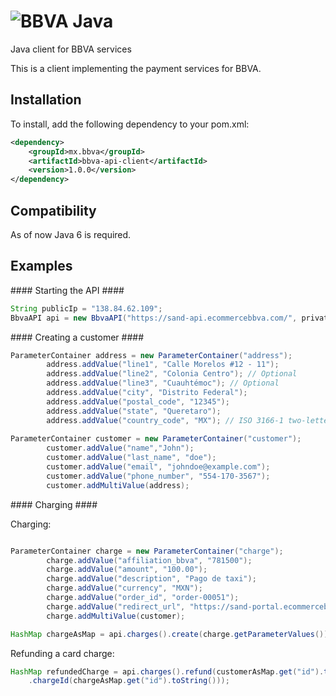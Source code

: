 ![BBVA Java]()
===============

Java client for BBVA services

This is a client implementing the payment services for BBVA.


Installation
----------------

To install, add the following dependency to your pom.xml:

```xml
<dependency>
	<groupId>mx.bbva</groupId>
	<artifactId>bbva-api-client</artifactId>
	<version>1.0.0</version>
</dependency>
```

Compatibility
----------------

As of now Java 6 is required.

Examples
----------------

#### Starting the API ####

```java
String publicIp = "138.84.62.109";
BbvaAPI api = new BbvaAPI("https://sand-api.ecommercebbva.com/", privateKey, merchantId, publicIp);
```

#### Creating a customer ####

```java
ParameterContainer address = new ParameterContainer("address");
        address.addValue("line1", "Calle Morelos #12 - 11");
        address.addValue("line2", "Colonia Centro"); // Optional
        address.addValue("line3", "Cuauhtémoc"); // Optional
        address.addValue("city", "Distrito Federal");
        address.addValue("postal_code", "12345");
        address.addValue("state", "Queretaro");
        address.addValue("country_code", "MX"); // ISO 3166-1 two-letter code
		    
ParameterContainer customer = new ParameterContainer("customer");
        customer.addValue("name","John");
        customer.addValue("last_name", "doe");
        customer.addValue("email", "johndoe@example.com");
        customer.addValue("phone_number", "554-170-3567");
        customer.addMultiValue(address);
```

#### Charging ####

Charging:		

```java

ParameterContainer charge = new ParameterContainer("charge");
        charge.addValue("affiliation_bbva", "781500");
        charge.addValue("amount", "100.00");
        charge.addValue("description", "Pago de taxi");
        charge.addValue("currency", "MXN");
        charge.addValue("order_id", "order-00051");
        charge.addValue("redirect_url", "https://sand-portal.ecommercebbva.com/");
        charge.addMultiValue(customer);

HashMap chargeAsMap = api.charges().create(charge.getParameterValues());
```

Refunding a card charge:

```java
HashMap refundedCharge = api.charges().refund(customerAsMap.get("id").toString(), new RefundParams()
    .chargeId(chargeAsMap.get("id").toString()));
```
